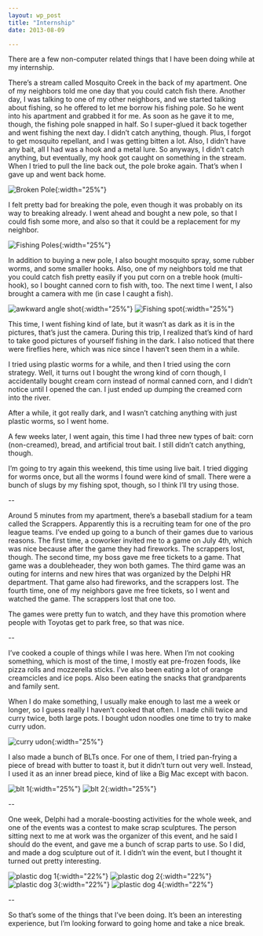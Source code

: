 ```yaml
---
layout: wp_post
title: "Internship"
date: 2013-08-09

---
```

There are a few non-computer related things that I have been doing while at my internship.

There’s a stream called Mosquito Creek in the back of my apartment.  One of my neighbors told me one day that you could catch fish there.  Another day, I was talking to one of my other neighbors, and we started talking about fishing, so he offered to let me borrow his fishing pole.  So he went into his apartment and grabbed it for me.  As soon as he gave it to me, though, the fishing pole snapped in half.  So I super-glued it back together and went fishing the next day.  I didn’t catch anything, though. Plus, I forgot to get mosquito repellant, and I was getting bitten a lot.  Also, I didn’t have any bait, all I had was a hook and a metal lure.  So anyways, I didn’t catch anything, but eventually, my hook got caught on something in the stream.  When I tried to pull the line back out, the pole broke again.   That’s when I gave up and went back home.

![Broken Pole](/media/broken-pole.jpg){:width="25%"}

I felt pretty bad for breaking the pole, even though it was probably on its way to breaking already.  I went ahead and bought a new pole, so that I could fish some more, and also so that it could be a replacement for my neighbor.

![Fishing Poles](/media/fishing-poles.jpg){:width="25%"}

In addition to buying a new pole, I also bought mosquito spray, some rubber worms, and some smaller hooks.  Also, one of my neighbors told me that you could catch fish pretty easily if you put corn on a treble hook (multi-hook), so I bought canned corn to fish with, too. The next time I went, I also brought a camera with me (in case I caught a fish).

![awkward angle shot](/media/fishing-1.jpg){:width="25%"} ![Fishing spot](/media/fishing-2.jpg){:width="25%"}

This time, I went fishing kind of late, but it wasn’t as dark as it is in the pictures, that’s just the camera.  During this trip, I realized that’s kind of hard to take good pictures of yourself fishing in the dark.  I also noticed that there were fireflies here, which was nice since I haven’t seen them in a while.

I tried using plastic worms for a while, and then I tried using the corn strategy.  Well, it turns out I bought the wrong kind of corn though, I accidentally bought cream corn instead of normal canned corn, and I didn’t notice until I opened the can.  I just ended up dumping the creamed corn into the river.

After a while, it got really dark, and I wasn’t catching anything with just plastic worms, so I went home.

A few weeks later, I went again, this time I had three new types of bait: corn (non-creamed), bread, and artificial trout bait.  I still didn’t catch anything, though.

I’m going to try again this weekend, this time using live bait.  I tried digging for worms once, but all the worms I found were kind of small.  There were a bunch of slugs by my fishing spot, though, so I think I’ll try using those.

--

Around 5 minutes from my apartment, there’s a baseball stadium for a team called the Scrappers.  Apparently this is a recruiting team for one of the pro league teams.  I’ve ended up going to a bunch of their games due to various reasons.  The first time, a coworker invited me to a game on July 4th, which was nice because after the game they had fireworks.  The scrappers lost, though.   The second time, my boss gave me free tickets to a game.  That game was a doubleheader, they won both games.  The third game was an outing for interns and new hires that was organized by the Delphi HR department.  That game also had fireworks, and the scrappers lost.  The fourth time, one of my neighbors gave me free tickets, so I went and watched the game.  The scrappers lost that one too.

The games were pretty fun to watch, and they have this promotion where people with Toyotas get to park free, so that was nice.

--

I’ve cooked a couple of things while I was here.  When I’m not cooking something, which is most of the time, I mostly eat pre-frozen foods, like pizza rolls and mozzerella sticks.  I’ve also been eating a lot of orange creamcicles and ice pops.  Also been eating the snacks that grandparents and family sent.

When I do make something, I usually make enough to last me a week or longer, so I guess really I haven’t cooked that often.  I made chili twice and curry twice, both large pots.  I bought udon noodles one time to try to make curry udon.

![curry udon](/media/curry-udon.jpg){:width="25%"}

I also made a bunch of BLTs once.  For one of them, I tried pan-frying a piece of bread with butter to toast it, but it didn’t turn out very well.  Instead, I used it as an inner bread piece, kind of like a Big Mac except with bacon.

![blt 1](/media/super-blt-1.jpg){:width="25%"} ![blt 2](/media/super-blt-2.jpg){:width="25%"}

--

One week, Delphi had a morale-boosting activities for the whole week, and one of the events was a contest to make scrap sculptures.  The person sitting next to me at work was the organizer of this event, and he said I should do the event, and gave me a bunch of scrap parts to use.  So I did, and made a dog sculpture out of it.  I didn’t win the event, but I thought it turned out pretty interesting.

![plastic dog 1](/media/plastic-dog-1.jpg){:width="22%"} ![plastic dog 2](/media/plastic-dog-2.jpg){:width="22%"} ![plastic dog 3](/media/plastic-dog-3.jpg){:width="22%"} ![plastic dog 4](/media/plastic-dog-4.jpg){:width="22%"}

--

So that’s some of the things that I’ve been doing. It’s been an interesting experience, but I’m looking forward to going home and take a nice break.
